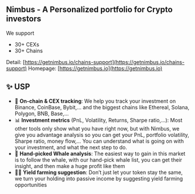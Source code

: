 ## Nimbus - A Personalized portfolio for Crypto investors

We support
- 30+ CEXs
- 30+ Chains

Detail: [https://getnimbus.io/chains-support](https://getnimbus.io/chains-support)
Homepage: [https://getnimbus.io](https://getnimbus.io)

## ✨ USP
- 👀 **On-chain & CEX tracking**: We help you track your investment on Binance, CoinBase, Bybit,… and the biggest chains like Ethereal, Solana, Polygon, BNB, Base,...
- 📊 **Investment metrics** (PnL, Volatility, Returns, Sharpe ratio,…): Most other tools only show what you have right now, but with Nimbus, we give you advantage analysis so you can get your PnL, portfolio volatility, Sharpe ratio, money flow,… You can understand what is going on with your investment, and what the next step to do.
- 🐳 **Hand-picked Whale analysis**: The easiest way to gain in this market is to follow the whale, with our hand-pick whale list, you can get their insight, and then make a huge profit like them
- 👩‍🌾 **Yield farming suggestion**: Don’t just let your token stay the same, we turn your holding into passive income by suggesting yield farming opportunities
